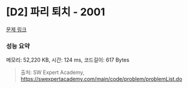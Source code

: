 # [D2] 파리 퇴치 - 2001 

[문제 링크](https://swexpertacademy.com/main/code/problem/problemDetail.do?contestProbId=AV5PzOCKAigDFAUq) 

### 성능 요약

메모리: 52,220 KB, 시간: 124 ms, 코드길이: 617 Bytes



> 출처: SW Expert Academy, https://swexpertacademy.com/main/code/problem/problemList.do